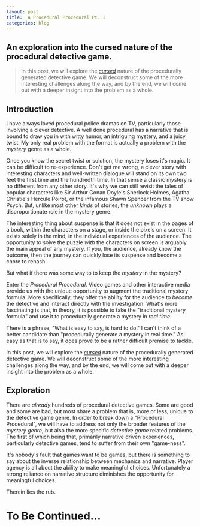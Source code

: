 ```yaml
---
layout: post
title:  A Procedural Procedural Pt. I
categories: blog
---
```


## An exploration into the cursed nature of the procedural detective game.

> In this post, we will explore the *[cursed](https://youtu.be/8uE6-vIi1rQ?t=273)* nature of the procedurally generated detective game. We will deconstruct some of the more interesting challenges along the way, and by the end, we will come out with a deeper insight into the problem as a whole.

## **Introduction**

I have always loved procedural police dramas on TV, particularly those involving a clever detective. A well done procedural has a narrative that is bound to draw you in with witty humor, an intriguing mystery, and a juicy twist. My only real problem with the format is actually a problem with the *mystery* genre as a whole.

Once you know the secret twist or solution, the mystery loses it's magic. It can be difficult to re-experience. Don't get me wrong, a clever story with interesting characters and well-written dialogue will stand on its own two feet the first time and the hundredth time. In that sense a classic mystery is no different from any other story. It's why we can still revisit the tales of popular characters like Sir Arthur Conan Doyle's Sherlock Holmes, Agatha Christie's Hercule Poirot, or the infamous Shawn Spencer from the TV show Psych. But, unlike most other *kinds* of stories, the *unknown* plays a disproportionate role in the mystery genre. 

The interesting thing about suspense is that it does not exist in the pages of a book, within the characters on a stage, or inside the pixels on a screen. It exists solely in the mind, in the individual experiences of the audience. The opportunity to solve the puzzle *with* the characters on screen is arguably the main appeal of any mystery. If *you*, the audience, already know the outcome, then the journey can quickly lose its suspense and become a chore to rehash.

But what if there was some way to to keep the *mystery* in the mystery?

Enter the *Procedural Procedural*. Video games and other interactive media provide us with the unique opportunity to augment the traditional mystery formula. More specifically, they offer the ability for the audience to *become* the detective and interact directly with the investigation. What's more fascinating is that, in theory, it is possible to take the "traditional mystery formula" and use it to procedurally generate a mystery in *real time*.

There is a phrase, "What is easy to say, is hard to do." I can't think of a better candidate than "procedurally generate a mystery in real time." As easy as that is to say, it does prove to be a rather difficult premise to tackle.

In this post, we will explore the *[cursed](https://youtu.be/8uE6-vIi1rQ?t=273)* nature of the procedurally generated detective game. We will deconstruct some of the more interesting challenges along the way, and 
by the end, we will come out with a deeper insight into the problem as a whole.

## **Exploration**

 There are *already* hundreds of procedural detective games. Some are good and some are bad, but most share a problem that is, more or less, unique to the detective game genre. In order to break down a "Procedural Procedural", we will have to address not only the broader features of the *mystery genre*, but also the more specific *detective game* related problems. The first of which being that, primarily narrative driven experiences, particularly detective games, tend to suffer from their own "game-ness".

It's nobody's fault that games want to be games, but there is something to say about the inverse relationship between mechanics and narrative. Player agency is all about the ability to make meaningful choices. Unfortunately a strong reliance on narrative structure diminishes the opportunity for meaningful choices.

Therein lies the rub.

# **To Be Continued...**